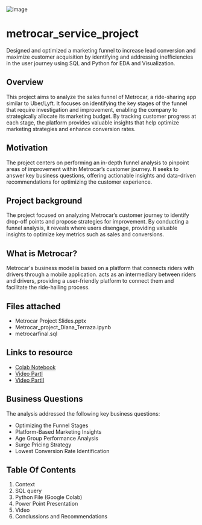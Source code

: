 ![image](https://github.com/user-attachments/assets/abbb3710-130f-49f3-bdb3-de86e15837b0)

# metrocar_service_project
Designed and optimized a marketing funnel to increase lead conversion and maximize customer acquisition by identifying and addressing inefficiencies in the user journey using SQL and Python for EDA and Visualization. 

## Overview
This project aims to analyze the sales funnel of Metrocar, a ride-sharing app similar to Uber/Lyft. It focuses on identifying the key stages of the funnel that require investigation and improvement, enabling the company to strategically allocate its marketing budget. By tracking customer progress at each stage, the platform provides valuable insights that help optimize marketing strategies and enhance conversion rates.

## Motivation
The project centers on performing an in-depth funnel analysis to pinpoint areas of improvement within Metrocar’s customer journey. It seeks to answer key business questions, offering actionable insights and data-driven recommendations for optimizing the customer experience.

## Project background 
The project focused on analyzing Metrocar’s customer journey to identify drop-off points and propose strategies for improvement. By conducting a funnel analysis, it reveals where users disengage, providing valuable insights to optimize key metrics such as sales and conversions.

## What is Metrocar?
Metrocar's business model is based on a platform that connects riders with drivers through a mobile application. acts as an intermediary between riders and drivers, providing a user-friendly platform to connect them and facilitate the ride-hailing process.

## Files attached 

* Metrocar Project Slides.pptx
* Metrocar_project_Diana_Terraza.ipynb
* metrocarfinal.sql


## Links to resource

- [Colab Notebook](https://colab.research.google.com/drive/1pvm6u5kE7ZJ6JfSj2WRIBXXqqCShEfn-?usp=sharing)
- [Video PartI](https://www.loom.com/share/6bc68cf5b73c489e8cec66f8124b4bb2?sid=6ef0b7ea-e695-4f4c-bb23-3796aa2aeac8)
- [Video PartII](https://www.loom.com/share/0266c5263ba54daca4c1b122e1520d75?sid=239a3a07-6cbd-4b76-a74c-e135ca2bc921)


## Business Questions
The analysis addressed the following key business questions:

* Optimizing the Funnel Stages
* Platform-Based Marketing Insights
* Age Group Performance Analysis
* Surge Pricing Strategy
* Lowest Conversion Rate Identification

## Table Of Contents

1. Context
2. SQL query
3. Python File (Google Colab)
4. Power Point Presentation
5. Video
6. Conclussions and Recommendations
 
